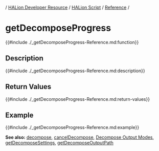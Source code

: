 / [HALion Developer Resource](../../HALion-Developer-Resource.md) / [HALion Script](./HALion-Script.md) / [Reference](./Reference.md) /

# getDecomposeProgress

{{#include ./_getDecomposeProgress-Reference.md:function}}

## Description

{{#include ./_getDecomposeProgress-Reference.md:description}}

## Return Values

{{#include ./_getDecomposeProgress-Reference.md:return-values}}

## Example

{{#include ./_getDecomposeProgress-Reference.md:example}}

**See also:** [decompose](./decompose.md), [cancelDecompose](./cancelDecompose.md), [Decompose Output Modes](./Decompose-Output-Modes.md), [getDecomposeSettings](./getDecomposeSettings.md), [getDecomposeOutputPath](./getDecomposeOutputPath.md)
